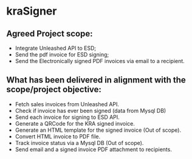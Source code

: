 # kraSigner
## Agreed Project scope: 

- Integrate Unleashed API to ESD;
- Send the pdf invoice for ESD signing;
- Send the Electronically signed PDF invoices via email to a recipient.

## What has been delivered in alignment with the scope/project objective:

- Fetch sales invoices from Unleashed API.
- Check if invoice has ever been signed (data from Mysql DB)
- Send each invoice for signing to ESD API.
- Generate a QRCode for the KRA signed invoice.
- Generate an HTML template for the signed invoice (Out of scope).
- Convert HTML invoice to PDF file.
- Track invoice status via a Mysql DB (Out of scope).
- Send email and a signed invoice PDF attachment to recipients. 
